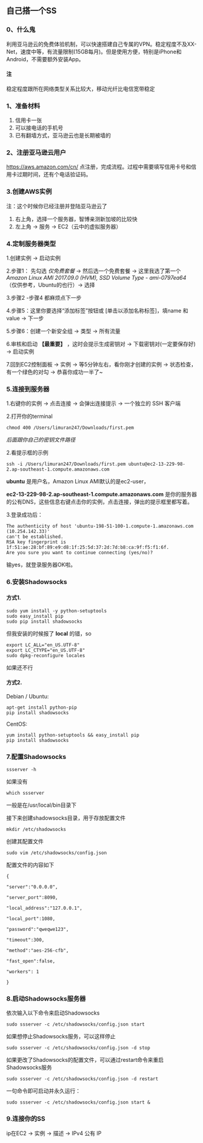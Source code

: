 ## 自己搭一个SS

### 0、什么鬼
利用亚马逊云的免费体验机制，可以快速搭建自己专属的VPN。稳定程度不及XX-Net，速度中等，有流量限制(15GB每月)。但是使用方便，特别是iPhone和Android，不需要额外安装App。
#### 注
稳定程度跟所在网络类型关系比较大，移动光纤比电信宽带稳定

### 1、准备材料
1. 信用卡一张
2. 可以接电话的手机号
3. 已有翻墙方式，亚马逊云也是长期被墙的

### 2、注册亚马逊云用户
https://aws.amazon.com/cn/ 点注册，完成流程。过程中需要填写信用卡号和信用卡过期时间，还有个电话验证码。

### 3.创建AWS实例

注：这个时候你已经注册并登陆亚马逊云了

1. 右上角，选择一个服务器，智博亲测新加坡的比较快
2. 左上角 -> 服务 -> EC2（云中的虚拟服务器）

### 4.定制服务器类型

1.创建实例 -> 启动实例

2.步骤1： 先勾选 *仅免费套餐*  -> 然后选一个免费套餐 -> 这里我选了第一个 *Amazon Linux AMI 2017.09.0 (HVM), SSD Volume Type - ami-0797ea64* （仅供参考，Ubuntu的也行）-> 选择

3.步骤2 -步骤4 都麻烦点下一步

4.步骤5：这里你要选择“添加标签”按钮或 [单击以添加名称标签]，填name 和 value -> 下一步

5.步骤6：创建一个新安全组 -> 类型 -> 所有流量

6.审核和启动  **【最重要】** ，这时会提示生成密钥对 -> 下载密钥对(一定要保存好) -> 启动实例

7.回到EC2控制面板 -> 实例 -> 等5分钟左右，看你刚才创建的实例 -> 状态检查，有一个绿色的对勾 -> 恭喜你成功一半了~

### 5.连接到服务器

1.右键你的实例 -> 点击连接 -> 会弹出连接提示 -> 一个独立的 SSH 客户端

2.打开你的terminal

```
chmod 400 /Users/limuran247/Downloads/first.pem
```

*后面跟你自己的密钥文件路径*

2.看提示框的示例

```
ssh -i /Users/limuran247/Downloads/first.pem ubuntu@ec2-13-229-98-2.ap-southeast-1.compute.amazonaws.com
```

**ubuntu** 是用户名，Amazon Linux AMI默认的是ec2-user，

**ec2-13-229-98-2.ap-southeast-1.compute.amazonaws.com** 是你的服务器的公有DNS，这些信息右键点击你的实例，点击连接，弹出的提示框里都写着。

3.登录成功后：

```
The authenticity of host 'ubuntu-198-51-100-1.compute-1.amazonaws.com (10.254.142.33)'
can't be established.
RSA key fingerprint is 1f:51:ae:28:bf:89:e9:d8:1f:25:5d:37:2d:7d:b8:ca:9f:f5:f1:6f.
Are you sure you want to continue connecting (yes/no)?
```

输yes，就登录服务器OK啦。

### 6.安装Shadowsocks

#### 方式1.

```
sudo yum install -y python-setuptools
sudo easy_install pip
sudo pip install shadowsocks
```

但我安装的时候报了 **local** 的错，so

```
export LC_ALL="en_US.UTF-8"
export LC_CTYPE="en_US.UTF-8"
sudo dpkg-reconfigure locales
```

如果还不行

#### 方式2.

Debian / Ubuntu:

```
apt-get install python-pip
pip install shadowsocks
```

CentOS:

```
yum install python-setuptools && easy_install pip
pip install shadowsocks
```

### 7.配置Shadowsocks

```
ssserver -h
```

如果没有

```
which ssserver
```

一般是在/usr/local/bin目录下

接下来创建shadowsocks目录，用于存放配置文件

```
mkdir /etc/shadowsocks
```

创建其配置文件

```
sudo vim /etc/shadowsocks/config.json
```

配置文件的内容如下

```
{

"server":"0.0.0.0",

"server_port":8090,

"local_address":"127.0.0.1",

"local_port":1080,

"password":"qweqwe123",

"timeout":300,

"method":"aes-256-cfb",

"fast_open":false,

"workers": 1

}
```

### 8.启动Shadowsocks服务器

依次输入以下命令来启动Shadowsocks

```
sudo ssserver -c /etc/shadowsocks/config.json start
```

如果想停止Shadowsocks服务，可以这样停止

```
sudo ssserver -c /etc/shadowsocks/config.json -d stop
```

如果更改了Shadowsocks的配置文件，可以通过restart命令来重启Shadowsocks服务

```
sudo ssserver -c /etc/shadowsocks/config.json -d restart
```

一句命令即可启动并永久运行：

```
sudo ssserver -c /etc/shadowsocks/config.json start &
```

### 9.连接你的SS

ip在EC2 -> 实例 -> 描述 -> IPv4 公有 IP
